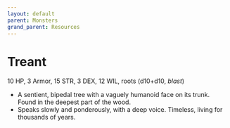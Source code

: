 ```yaml
---
layout: default
parent: Monsters
grand_parent: Resources
---
```


# Treant

10 HP, 3 Armor, 15 STR, 3 DEX, 12 WIL, roots (d10+d10, _blast_)

- A sentient, bipedal tree with a vaguely humanoid face on its trunk. Found in the deepest part of the wood.
- Speaks slowly and ponderously, with a deep voice. Timeless, living for thousands of years.